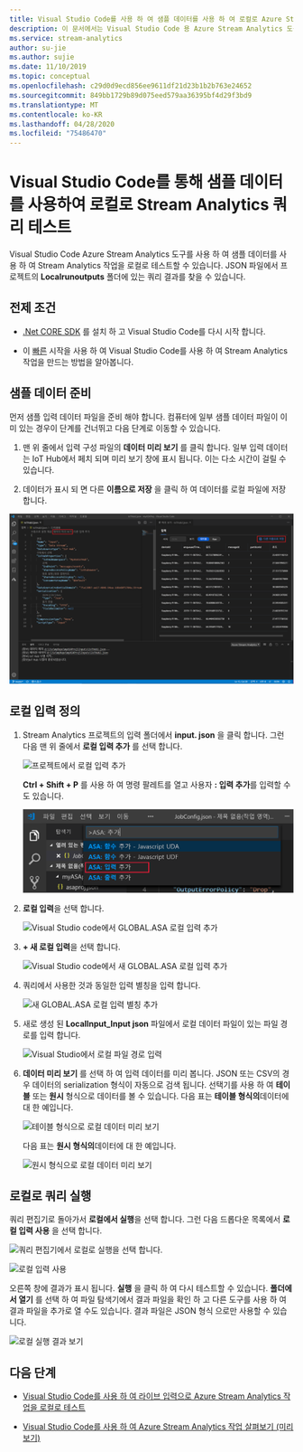 ```yaml
---
title: Visual Studio Code를 사용 하 여 샘플 데이터를 사용 하 여 로컬로 Azure Stream Analytics 작업 테스트
description: 이 문서에서는 Visual Studio Code 용 Azure Stream Analytics 도구를 사용 하 여 샘플 데이터를 사용 하 여 쿼리를 로컬로 테스트 하는 방법을 설명 합니다.
ms.service: stream-analytics
author: su-jie
ms.author: sujie
ms.date: 11/10/2019
ms.topic: conceptual
ms.openlocfilehash: c29d0d9ecd856ee9611df21d23b1b2b763e24652
ms.sourcegitcommit: 849bb1729b89d075eed579aa36395bf4d29f3bd9
ms.translationtype: MT
ms.contentlocale: ko-KR
ms.lasthandoff: 04/28/2020
ms.locfileid: "75486470"
---
```

# <a name="test-stream-analytics-queries-locally-with-sample-data-using-visual-studio-code"></a>Visual Studio Code를 통해 샘플 데이터를 사용하여 로컬로 Stream Analytics 쿼리 테스트

Visual Studio Code Azure Stream Analytics 도구를 사용 하 여 샘플 데이터를 사용 하 여 Stream Analytics 작업을 로컬로 테스트할 수 있습니다. JSON 파일에서 프로젝트의 **Localrunoutputs** 폴더에 있는 쿼리 결과를 찾을 수 있습니다.

## <a name="prerequisites"></a>전제 조건

* [.Net CORE SDK](https://dotnet.microsoft.com/download) 를 설치 하 고 Visual Studio Code를 다시 시작 합니다.

* 이 [빠른](quick-create-vs-code.md) 시작을 사용 하 여 Visual Studio Code를 사용 하 여 Stream Analytics 작업을 만드는 방법을 알아봅니다.

## <a name="prepare-sample-data"></a>샘플 데이터 준비

먼저 샘플 입력 데이터 파일을 준비 해야 합니다. 컴퓨터에 일부 샘플 데이터 파일이 이미 있는 경우이 단계를 건너뛰고 다음 단계로 이동할 수 있습니다.

1. 맨 위 줄에서 입력 구성 파일의 **데이터 미리 보기** 를 클릭 합니다. 일부 입력 데이터는 IoT Hub에서 페치 되며 미리 보기 창에 표시 됩니다. 이는 다소 시간이 걸릴 수 있습니다.

2. 데이터가 표시 되 면 다른 **이름으로 저장** 을 클릭 하 여 데이터를 로컬 파일에 저장 합니다.

 ![라이브 입력 미리 보기](./media/quick-create-vs-code/preview-live-input.png)

## <a name="define-a-local-input"></a>로컬 입력 정의

1. Stream Analytics 프로젝트의 입력 폴더에서 **input. json** 을 클릭 합니다. 그런 다음 맨 위 줄에서 **로컬 입력 추가** 를 선택 합니다.

    ![프로젝트에서 로컬 입력 추가](./media/quick-create-vs-code/add-input-from-project.png)

    **Ctrl + Shift + P** 를 사용 하 여 명령 팔레트를 열고 사용자 **: 입력 추가**를 입력할 수도 있습니다.

   ![VS Code에서 Stream Analytics 입력 추가](./media/quick-create-vs-code/add-input.png)

2. **로컬 입력**을 선택 합니다.

    ![Visual Studio code에서 GLOBAL.ASA 로컬 입력 추가](./media/vscode-local-run/add-local-input.png)

3. **+ 새 로컬 입력**을 선택 합니다.

    ![Visual Studio code에서 새 GLOBAL.ASA 로컬 입력 추가](./media/vscode-local-run/add-new-local-input.png)

4. 쿼리에서 사용한 것과 동일한 입력 별칭을 입력 합니다.

    ![새 GLOBAL.ASA 로컬 입력 별칭 추가](./media/vscode-local-run/new-local-input-alias.png)

5. 새로 생성 된 **LocalInput_Input json** 파일에서 로컬 데이터 파일이 있는 파일 경로를 입력 합니다.

    ![Visual Studio에서 로컬 파일 경로 입력](./media/vscode-local-run/local-file-path.png)

6. **데이터 미리 보기** 를 선택 하 여 입력 데이터를 미리 봅니다. JSON 또는 CSV의 경우 데이터의 serialization 형식이 자동으로 검색 됩니다. 선택기를 사용 하 여 **테이블** 또는 **원시** 형식으로 데이터를 볼 수 있습니다. 다음 표는 **테이블 형식의**데이터에 대 한 예입니다.

     ![테이블 형식으로 로컬 데이터 미리 보기](./media/vscode-local-run/local-file-preview-table.png)

    다음 표는 **원시 형식의**데이터에 대 한 예입니다.

    ![원시 형식으로 로컬 데이터 미리 보기](./media/vscode-local-run/local-file-preview-raw.png)

## <a name="run-queries-locally"></a>로컬로 쿼리 실행

쿼리 편집기로 돌아가서 **로컬에서 실행**을 선택 합니다. 그런 다음 드롭다운 목록에서 **로컬 입력 사용** 을 선택 합니다.

![쿼리 편집기에서 로컬로 실행을 선택 합니다.](./media/vscode-local-run/run-locally.png)

![로컬 입력 사용](./media/vscode-local-run/run-locally-use-local-input.png)

오른쪽 창에 결과가 표시 됩니다. **실행** 을 클릭 하 여 다시 테스트할 수 있습니다. **폴더에서 열기** 를 선택 하 여 파일 탐색기에서 결과 파일을 확인 하 고 다른 도구를 사용 하 여 결과 파일을 추가로 열 수도 있습니다. 결과 파일은 JSON 형식 으로만 사용할 수 있습니다.

![로컬 실행 결과 보기](./media/vscode-local-run/run-locally-result.png)

## <a name="next-steps"></a>다음 단계

* [Visual Studio Code를 사용 하 여 라이브 입력으로 Azure Stream Analytics 작업을 로컬로 테스트](visual-studio-code-local-run-live-input.md)

* [Visual Studio Code를 사용 하 여 Azure Stream Analytics 작업 살펴보기 (미리 보기)](visual-studio-code-explore-jobs.md)
